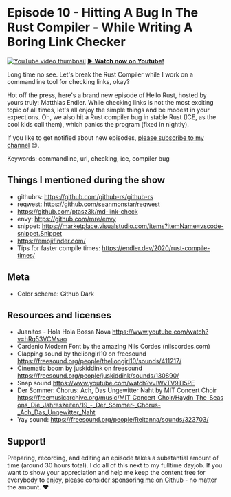 # Episode 10 - Hitting A Bug In The Rust Compiler - While Writing A Boring Link Checker

[![YouTube video thumbnail](./thumb.jpg)](https://hello-rust.show/10/)
**[&#x25b6; Watch now on Youtube!](https://youtu.be/DArJCR0HDL8)**

Long time no see. Let's break the Rust Compiler while I work on a commandline tool for checking links, okay?

Hot off the press, here's a brand new episode of Hello Rust, hosted by yours truly: Matthias Endler. While checking links is not the most exciting topic of all times, let's all enjoy the simple things and be modest in your expections. Oh, we also hit a Rust compiler bug in stable Rust (ICE, as the cool kids call them), which panics the program (fixed in nightly).



If you like to get notified about new episodes, [please subscribe to my channel](https://www.youtube.com/hellorust) 😊.

Keywords: commandline, url, checking, ice, compiler bug

## Things I mentioned during the show

* githubrs: https://github.com/github-rs/github-rs
* reqwest: https://github.com/seanmonstar/reqwest
* https://github.com/ptasz3k/md-link-check
* envy: https://github.com/mre/envy
* snippet: https://marketplace.visualstudio.com/items?itemName=vscode-snippet.Snippet
* https://emojifinder.com/
* Tips for faster compile times: https://endler.dev/2020/rust-compile-times/

## Meta

* Color scheme: Github Dark


## Resources and licenses

* Juanitos - Hola Hola Bossa Nova https://www.youtube.com/watch?v=hRq53VCMsao
* Cardenio Modern Font by the amazing Nils Cordes (nilscordes.com)
* Clapping sound by theliongirl10 on freesound https://freesound.org/people/theliongirl10/sounds/411217/
* Cinematic boom by juskiddink on freesound https://freesound.org/people/juskiddink/sounds/130890/
* Snap sound https://www.youtube.com/watch?v=lWvTV9Tl5PE
* Der Sommer: Chorus: Ach, Das Ungewitter Naht by MIT Concert Choir https://freemusicarchive.org/music/MIT_Concert_Choir/Haydn_The_Seasons_Die_Jahreszeiten/19_-_Der_Sommer-_Chorus-_Ach_Das_Ungewitter_Naht
* Yay sound: https://freesound.org/people/Reitanna/sounds/323703/



## Support!

Preparing, recording, and editing an episode takes a substantial amount of time
(around 30 hours total). I do all of this next to my fulltime dayjob.
If you want to show your appreciation and help me keep the content free
for everybody to enjoy, [please consider sponsoring me on
Github](https://github.com/sponsors/mre/) - no matter the amount. ❤️